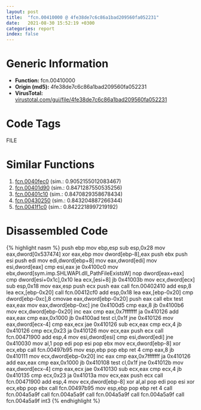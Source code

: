 ```yaml
---
layout: post
title:  "fcn.00410000 @ 4fe38de7c6c86a1bad209560fa052231"
date:   2021-08-30 15:52:19 +0300
categories: report
index: false
---
```


# Generic Information
- **Function:** fcn.00410000
- **Origin (md5):** 4fe38de7c6c86a1bad209560fa052231
- **VirusTotal:** [virustotal.com/gui/file/4fe38de7c6c86a1bad209560fa052231][virustotal_ref]

# Code Tags
<span class="tag" id="FILE">FILE</span>


# Similar Functions

1. [fcn.0040fec0][similar_1_ref] (sim.: 0.9052155012083467)
2. [fcn.00401d90][similar_2_ref] (sim.: 0.8471287550535256)
3. [fcn.00401c10][similar_3_ref] (sim.: 0.8470829358678434)
4. [fcn.00430250][similar_4_ref] (sim.: 0.843204887266344)
5. [fcn.0041f1c0][similar_5_ref] (sim.: 0.8422218997219192)


# Disassembled Code

{% highlight nasm %}
push ebp
mov ebp,esp
sub esp,0x28
mov eax,dword[0x537474]
xor eax,ebp
mov dword[ebp-8],eax
push ebx
push esi
push edi
mov edi,dword[ebp+8]
mov eax,dword[edi]
mov esi,dword[eax]
cmp esi,eax
je 0x4100c0
mov ebx,dword[sym.imp.SHLWAPI.dll_PathFileExistsW]
nop dword[eax+eax]
cmp dword[esi+0x1c],0x10
lea ecx,[esi+8]
jb 0x41003b
mov ecx,dword[ecx]
sub esp,0x18
mov eax,esp
push ecx
push eax
call fcn.00402410
add esp,8
lea ecx,[ebp-0x20]
call fcn.00412cf0
add esp,0x18
lea eax,[ebp-0x20]
cmp dword[ebp-0xc],8
cmovae eax,dword[ebp-0x20]
push eax
call ebx
test eax,eax
mov eax,dword[ebp-0xc]
jne 0x4100d5
cmp eax,8
jb 0x4100b6
mov ecx,dword[ebp-0x20]
inc eax
cmp eax,0x7fffffff
ja 0x410126
add eax,eax
cmp eax,0x1000
jb 0x4100ad
test cl,0x1f
jne 0x410126
mov eax,dword[ecx-4]
cmp eax,ecx
jae 0x410126
sub ecx,eax
cmp ecx,4
jb 0x410126
cmp ecx,0x23
ja 0x410126
mov ecx,eax
push ecx
call fcn.00471900
add esp,4
mov esi,dword[esi]
cmp esi,dword[edi]
jne 0x410030
mov al,1
pop edi
pop esi
pop ebx
mov ecx,dword[ebp-8]
xor ecx,ebp
call fcn.00497b95
mov esp,ebp
pop ebp
ret 4
cmp eax,8
jb 0x410111
mov ecx,dword[ebp-0x20]
inc eax
cmp eax,0x7fffffff
ja 0x410126
add eax,eax
cmp eax,0x1000
jb 0x410108
test cl,0x1f
jne 0x41012b
mov eax,dword[ecx-4]
cmp eax,ecx
jae 0x410130
sub ecx,eax
cmp ecx,4
jb 0x410135
cmp ecx,0x23
ja 0x41013a
mov ecx,eax
push ecx
call fcn.00471900
add esp,4
mov ecx,dword[ebp-8]
xor al,al
pop edi
pop esi
xor ecx,ebp
pop ebx
call fcn.00497b95
mov esp,ebp
pop ebp
ret 4
call fcn.004a5a9f
call fcn.004a5a9f
call fcn.004a5a9f
call fcn.004a5a9f
call fcn.004a5a9f
int3 
{% endhighlight %}


[similar_1_ref]: /report/fcn.0040fec0@4fe38de7c6c86a1bad209560fa052231
[similar_2_ref]: /report/fcn.00401d90@4fe38de7c6c86a1bad209560fa052231
[similar_3_ref]: /report/fcn.00401c10@4fe38de7c6c86a1bad209560fa052231
[similar_4_ref]: /report/fcn.00430250@94f83197373b17ab8b5225c0900d14de
[similar_5_ref]: /report/fcn.0041f1c0@e2ba7f10eb234338a49853c34d7d9c56
[virustotal_ref]: https://www.virustotal.com/gui/file/4fe38de7c6c86a1bad209560fa052231